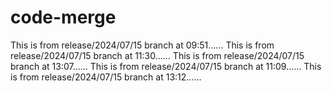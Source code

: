 # code-merge
This is from release/2024/07/15 branch at 09:51......
This is from release/2024/07/15 branch at 11:30......
This is from release/2024/07/15 branch at 13:07......
This is from release/2024/07/15 branch at 11:09......
This is from release/2024/07/15 branch at 13:12......
